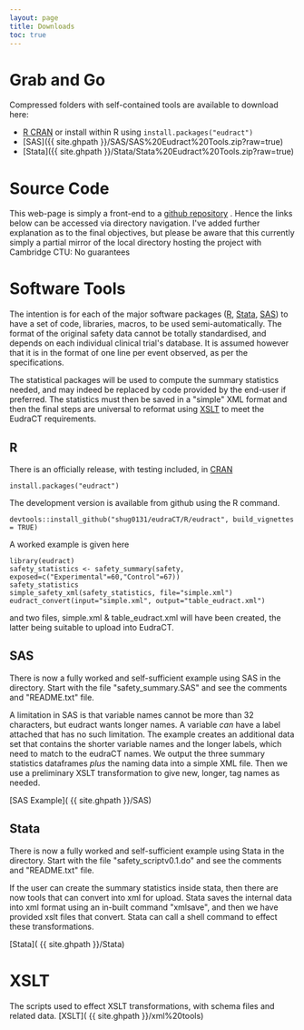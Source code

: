 ```yaml
---
layout: page
title: Downloads
toc: true
---
```


# Grab and Go

Compressed folders with self-contained tools are available to download here:


* [R CRAN](https://CRAN.R-project.org/package=eudract) or install within R using ```install.packages("eudract")```
* [SAS]({{ site.ghpath }}/SAS/SAS%20Eudract%20Tools.zip?raw=true)
* [Stata]({{ site.ghpath }}/Stata/Stata%20Eudract%20Tools.zip?raw=true)

#  Source Code

This web-page is simply a front-end to a [github repository](https://github.com/shug0131/eudraCT) . Hence the links below can be accessed via directory navigation. I've added further explanation as to the final objectives, but please be aware that this currently simply a partial  mirror of the local directory hosting the project with Cambridge CTU: No guarantees

# Software Tools

The intention is for each of the major software packages ([R](https://cran.r-project.org/), [Stata](https://www.stata.com/), [SAS](https://www.sas.com/)) to have a set of code, libraries, macros, to be used semi-automatically. The format of the original safety data cannot be totally standardised, and depends on each individual clinical trial's database. It is assumed however that it is in the format of one line per event observed, as per the specifications.  

The statistical packages will be used to compute the summary statistics needed, and may indeed be replaced by code provided by the end-user if preferred.  The statistics must then be saved in a "simple" XML format and then the final steps are universal to reformat using [XSLT](https://www.w3.org/standards/xml/transformation) to meet the EudraCT requirements.

## R

There is an officially release, with testing included, in [CRAN](https://CRAN.R-project.org/package=eudract)
~~~
install.packages("eudract")
~~~

The development version is available from github using the R command.
~~~~
devtools::install_github("shug0131/eudraCT/R/eudract", build_vignettes = TRUE)
~~~~

A worked example is given here
~~~
library(eudract)
safety_statistics <- safety_summary(safety, exposed=c("Experimental"=60,"Control"=67))
safety_statistics
simple_safety_xml(safety_statistics, file="simple.xml")
eudract_convert(input="simple.xml", output="table_eudract.xml")
~~~
and two files, simple.xml & table_eudract.xml will have been created, the latter being suitable to upload into EudraCT.



## SAS

There is now a fully worked and self-sufficient example using SAS in the directory. Start with the file "safety_summary.SAS" and see the comments and "README.txt" file.

A limitation in SAS is that variable names cannot be more than 32 characters, but eudract wants longer names. A variable *can* have a label attached that has no such limitation.  The example creates an additional data set that contains the shorter variable names and the longer labels, which need to match to the eudraCT names.  We output the three summary statistics dataframes *plus* the naming data into a simple XML file. Then we use a preliminary XSLT transformation to give new, longer,  tag names as needed.  

[SAS Example]( {{ site.ghpath }}/SAS)

## Stata

There is now a fully worked and self-sufficient example using Stata in the directory. Start with the file "safety_scriptv0.1.do" and see the comments and "README.txt" file.

If the user can create the summary statistics inside stata, then there are now tools that can convert into xml for upload. Stata saves the internal data into xml format using an in-built command "xmlsave", and then we have provided xslt files that convert. Stata can call a shell command to effect these transformations.

[Stata]( {{ site.ghpath }}/Stata)


# XSLT

The scripts used to effect XSLT transformations, with schema files and related data.
[XSLT]( {{ site.ghpath }}/xml%20tools)
